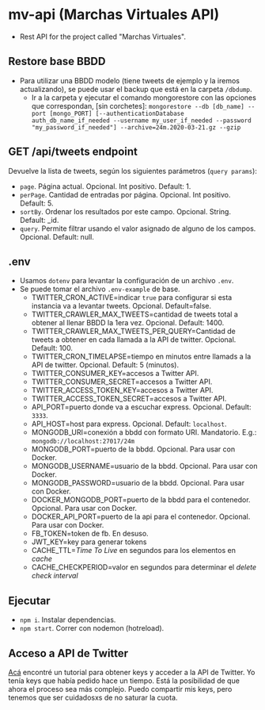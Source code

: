 # mv-api (Marchas Virtuales API)

- Rest API for the project called "Marchas Virtuales".

## Restore base BBDD

- Para utilizar una BBDD modelo (tiene tweets de ejemplo y la iremos actualizando), se puede usar el backup que está en la carpeta `/dbdump`.
  - Ir a la carpeta y ejecutar el comando mongorestore con las opciones que correspondan, [sin corchetes]: `mongorestore --db [db_name] --port [mongo_PORT] [--authenticationDatabase auth_db_name_if_needed --username my_user_if_needed --password "my_password_if_needed"] --archive=24m.2020-03-21.gz --gzip`

## GET /api/tweets endpoint

Devuelve la lista de tweets, según los siguientes parámetros (`query params`):

- `page`. Página actual. Opcional. Int positivo. Default: 1.
- `perPage`. Cantidad de entradas por página. Opcional. Int positivo. Default: 5.
- `sortBy`. Ordenar los resultados por este campo. Opcional. String. Default: _id.
- `query`. Permite filtrar usando el valor asignado de alguno de los campos. Opcional. Default: null.

## .env

- Usamos `dotenv` para levantar la configuración de un archivo `.env`.
- Se puede tomar el archivo `.env-example` de base.
  - TWITTER_CRON_ACTIVE=indicar `true` para configurar si esta instancia va a levantar tweets. Opcional. Default=false.
  - TWITTER_CRAWLER_MAX_TWEETS=cantidad de tweets total a obtener al llenar BBDD la 1era vez. Opcional. Default: 1400.
  - TWITTER_CRAWLER_MAX_TWEETS_PER_QUERY=Cantidad de tweets a obtener en cada llamada a la API de twitter. Opcional. Default: 100.
  - TWITTER_CRON_TIMELAPSE=tiempo en minutos entre llamads a la API de twitter. Opcional. Default: 5 (minutos).
  - TWITTER_CONSUMER_KEY=accesos a Twitter API.
  - TWITTER_CONSUMER_SECRET=accesos a Twitter API.
  - TWITTER_ACCESS_TOKEN_KEY=accesos a Twitter API.
  - TWITTER_ACCESS_TOKEN_SECRET=accesos a Twitter API.
  - API_PORT=puerto donde va a escuchar express. Opcional. Default: `3333`.
  - API_HOST=host para express. Opcional. Default: `localhost`.
  - MONGODB_URI=conexión a bbdd con formato URI. Mandatorio. E.g.: `mongodb://localhost:27017/24m`
  - MONGODB_PORT=puerto de la bbdd. Opcional. Para usar con Docker.
  - MONGODB_USERNAME=usuario de la bbdd. Opcional. Para usar con Docker.
  - MONGODB_PASSWORD=usuario de la bbdd. Opcional. Para usar con Docker.
  - DOCKER_MONGODB_PORT=puerto de la bbdd para el contenedor. Opcional. Para usar con Docker.
  - DOCKER_API_PORT=puerto de la api para el contenedor. Opcional. Para usar con Docker.
  - FB_TOKEN=token de fb. En desuso.
  - JWT_KEY=key para generar tokens
  - CACHE_TTL=*Time To Live* en segundos para los elementos en *cache*
  - CACHE_CHECKPERIOD=valor en segundos para determinar el *delete check interval*

## Ejecutar

- `npm i`. Instalar dependencias.
- `npm start`. Correr con nodemon (hotreload).

## Acceso a API de Twitter

[Acá](https://elfsight.com/blog/2020/03/how-to-get-twitter-api-key/) encontré un tutorial para obtener keys y acceder a la API de Twitter. Yo tenía keys que había pedido hace un tiempo. Está la posibilidad de que ahora el proceso sea más complejo. Puedo compartir mis keys, pero tenemos que ser cuidadosxs de no saturar la cuota.
